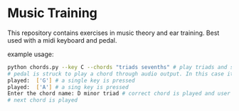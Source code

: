 # Music Training

This repository contains exercises in music theory and ear training. Best used with a midi keyboard and pedal.

example usage:
```sh
python chords.py --key C --chords "triads sevenths" # play triads and sevenths in the key of C major
# pedal is struck to play a chord through audio output. In this case it's A minor
played:  ['G'] # a single key is pressed
played:  ['A'] # a sing key is pressed
Enter the chord name: D minor triad # correct chord is played and user is prompted to enter name
# next chord is played
```
